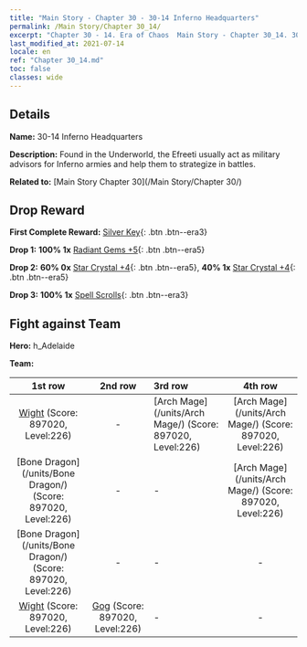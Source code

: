 ```yaml
---
title: "Main Story - Chapter 30 - 30-14 Inferno Headquarters"
permalink: /Main Story/Chapter 30_14/
excerpt: "Chapter 30 - 14. Era of Chaos  Main Story - Chapter 30_14. 30-14 Inferno Headquarters"
last_modified_at: 2021-07-14
locale: en
ref: "Chapter 30_14.md"
toc: false
classes: wide
---
```


## Details

 **Name:** 30-14 Inferno Headquarters

 **Description:** Found in the Underworld, the Efreeti usually act as military advisors for Inferno armies and help them to strategize in battles.

 **Related to:** [Main Story Chapter 30](/Main Story/Chapter 30/)

## Drop Reward

 **First Complete Reward:** [Silver Key](/Items/con_693/){: .btn .btn--era3}

 **Drop 1:** **100% 1x** [Radiant Gems +5](/Items/mat_100/){: .btn .btn--era5}

 **Drop 2:** **60% 0x** [Star Crystal +4](/Items/mat_94/){: .btn .btn--era5}, **40% 1x** [Star Crystal +4](/Items/mat_94/){: .btn .btn--era5}

 **Drop 3:** **100% 1x** [Spell Scrolls](/Items/con_694/){: .btn .btn--era3}


## Fight against Team
 **Hero:** h_Adelaide

 **Team:**


  | 1st row | 2nd row | 3rd row | 4th row |
  |:----:|:----:|:----|:----:|
  | [Wight](/units/Wight/) (Score: 897020, Level:226)  | - | [Arch Mage](/units/Arch Mage/) (Score: 897020, Level:226)  | [Arch Mage](/units/Arch Mage/) (Score: 897020, Level:226)  |
  | [Bone Dragon](/units/Bone Dragon/) (Score: 897020, Level:226)  | - | - | [Arch Mage](/units/Arch Mage/) (Score: 897020, Level:226)  |
  | [Bone Dragon](/units/Bone Dragon/) (Score: 897020, Level:226)  | - | - | - |
  | [Wight](/units/Wight/) (Score: 897020, Level:226)  | [Gog](/units/Gog/) (Score: 897020, Level:226)  | - | - |


